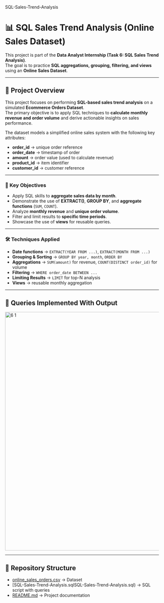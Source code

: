 SQL-Sales-Trend-Analysis
# 📊 SQL Sales Trend Analysis (Online Sales Dataset)

This project is part of the **Data Analyst Internship (Task 6: SQL Sales Trend Analysis)**.  
The goal is to practice **SQL aggregations, grouping, filtering, and views** using an **Online Sales Dataset**.

---

## 📌 Project Overview

This project focuses on performing **SQL-based sales trend analysis** on a simulated **Ecommerce Orders Dataset**.  
The primary objective is to apply SQL techniques to **calculate monthly revenue and order volume** and derive actionable insights on sales performance.

The dataset models a simplified online sales system with the following key attributes:

- **order_id** → unique order reference  
- **order_date** → timestamp of order  
- **amount** → order value (used to calculate revenue)  
- **product_id** → item identifier  
- **customer_id** → customer reference  

---

### 🎯 Key Objectives
- Apply SQL skills to **aggregate sales data by month**.  
- Demonstrate the use of **EXTRACT()**, **GROUP BY**, and **aggregate functions** (`SUM`, `COUNT`).  
- Analyze **monthly revenue** and **unique order volume**.  
- Filter and limit results to **specific time periods**.  
- Showcase the use of **views** for reusable queries.  

---

### 🛠️ Techniques Applied
- **Date functions** → `EXTRACT(YEAR FROM ...)`, `EXTRACT(MONTH FROM ...)`  
- **Grouping & Sorting** → `GROUP BY year, month`, `ORDER BY`  
- **Aggregations** → `SUM(amount)` for revenue, `COUNT(DISTINCT order_id)` for volume  
- **Filtering** → `WHERE order_date BETWEEN ...`  
- **Limiting Results** → `LIMIT` for top-N analysis  
- **Views** → reusable monthly aggregation  

---

## 📜 Queries Implemented With Output

<img width="1242" height="781" alt="6 1" src="https://github.com/user-attachments/assets/2a204bfc-df6f-438d-ba93-8767464e169c" />

---

## 📂 Repository Structure  

- [online_sales_orders.csv](online_sales_orders.csv) → Dataset  
- [SQL-Sales-Trend-Analysis.sqlSQL-Sales-Trend-Analysis.sql) → SQL script with queries
- [README.md](README.md) → Project documentation 
